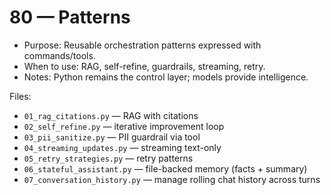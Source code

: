 # 80 — Patterns

- Purpose: Reusable orchestration patterns expressed with commands/tools.
- When to use: RAG, self-refine, guardrails, streaming, retry.
- Notes: Python remains the control layer; models provide intelligence.

Files:
- `01_rag_citations.py` — RAG with citations
- `02_self_refine.py` — iterative improvement loop
- `03_pii_sanitize.py` — PII guardrail via tool
- `04_streaming_updates.py` — streaming text-only
- `05_retry_strategies.py` — retry patterns
- `06_stateful_assistant.py` — file-backed memory (facts + summary)
- `07_conversation_history.py` — manage rolling chat history across turns
